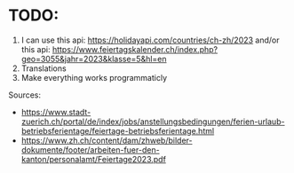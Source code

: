 # TODO:
1. I can use this api: https://holidayapi.com/countries/ch-zh/2023 and/or this api: https://www.feiertagskalender.ch/index.php?geo=3055&jahr=2023&klasse=5&hl=en
2. Translations
3. Make everything works programmaticly


Sources:
* https://www.stadt-zuerich.ch/portal/de/index/jobs/anstellungsbedingungen/ferien-urlaub-betriebsferientage/feiertage-betriebsferientage.html
* https://www.zh.ch/content/dam/zhweb/bilder-dokumente/footer/arbeiten-fuer-den-kanton/personalamt/Feiertage2023.pdf